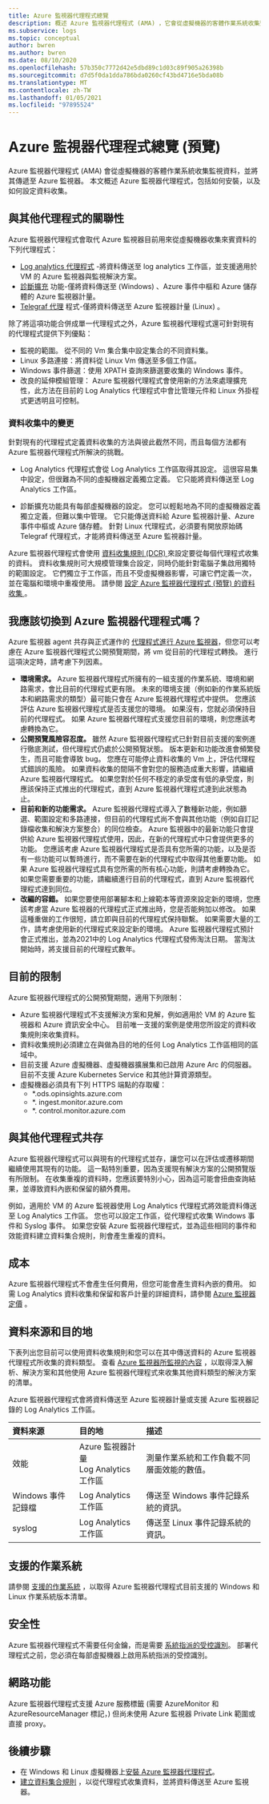 ```yaml
---
title: Azure 監視器代理程式總覽
description: 概述 Azure 監視器代理程式 (AMA) ，它會從虛擬機器的客體作業系統收集監視資料。
ms.subservice: logs
ms.topic: conceptual
author: bwren
ms.author: bwren
ms.date: 08/10/2020
ms.openlocfilehash: 57b350c7772d42e5dbd89c1d03c89f905a26398b
ms.sourcegitcommit: d7d5f0da1dda786bda0260cf43bd4716e5bda08b
ms.translationtype: MT
ms.contentlocale: zh-TW
ms.lasthandoff: 01/05/2021
ms.locfileid: "97895524"
---
```

# <a name="azure-monitor-agent-overview-preview"></a>Azure 監視器代理程式總覽 (預覽) 
Azure 監視器代理程式 (AMA) 會從虛擬機器的客體作業系統收集監視資料，並將其傳遞至 Azure 監視器。 本文概述 Azure 監視器代理程式，包括如何安裝，以及如何設定資料收集。

## <a name="relationship-to-other-agents"></a>與其他代理程式的關聯性
Azure 監視器代理程式會取代 Azure 監視器目前用來從虛擬機器收集來賓資料的下列代理程式：

- [Log analytics 代理程式](log-analytics-agent.md) -將資料傳送至 log analytics 工作區，並支援適用於 VM 的 Azure 監視器與監視解決方案。
- [診斷擴充](diagnostics-extension-overview.md) 功能-僅將資料傳送至 (Windows) 、Azure 事件中樞和 Azure 儲存體的 Azure 監視器計量。
- [Telegraf 代理](collect-custom-metrics-linux-telegraf.md) 程式-僅將資料傳送至 Azure 監視器計量 (Linux) 。

除了將這項功能合併成單一代理程式之外，Azure 監視器代理程式還可針對現有的代理程式提供下列優點：

- 監視的範圍。 從不同的 Vm 集合集中設定集合的不同資料集。  
- Linux 多路連接：將資料從 Linux Vm 傳送至多個工作區。
- Windows 事件篩選：使用 XPATH 查詢來篩選要收集的 Windows 事件。
- 改良的延伸模組管理： Azure 監視器代理程式會使用新的方法來處理擴充性，此方法在目前的 Log Analytics 代理程式中會比管理元件和 Linux 外掛程式更透明且可控制。

### <a name="changes-in-data-collection"></a>資料收集中的變更
針對現有的代理程式定義資料收集的方法與彼此截然不同，而且每個方法都有 Azure 監視器代理程式所解決的挑戰。

- Log Analytics 代理程式會從 Log Analytics 工作區取得其設定。 這很容易集中設定，但很難為不同的虛擬機器定義獨立定義。 它只能將資料傳送至 Log Analytics 工作區。

- 診斷擴充功能具有每部虛擬機器的設定。 您可以輕鬆地為不同的虛擬機器定義獨立定義，但難以集中管理。 它只能傳送資料給 Azure 監視器計量、Azure 事件中樞或 Azure 儲存體。 針對 Linux 代理程式，必須要有開放原始碼 Telegraf 代理程式，才能將資料傳送至 Azure 監視器計量。

Azure 監視器代理程式會使用 [資料收集規則 (DCR) ](data-collection-rule-overview.md) 來設定要從每個代理程式收集的資料。 資料收集規則可大規模管理集合設定，同時仍能針對電腦子集啟用獨特的範圍設定。 它們獨立于工作區，而且不受虛擬機器影響，可讓它們定義一次，並在電腦和環境中重複使用。 請參閱 [設定 Azure 監視器代理程式 (預覽) 的資料收集 ](data-collection-rule-azure-monitor-agent.md)。

## <a name="should-i-switch-to-azure-monitor-agent"></a>我應該切換到 Azure 監視器代理程式嗎？
Azure 監視器 agent 共存與正式運作的 [代理程式進行 Azure 監視器](agents-overview.md)，但您可以考慮在 Azure 監視器代理程式公開預覽期間，將 vm 從目前的代理程式轉換。 進行這項決定時，請考慮下列因素。

- **環境需求。** Azure 監視器代理程式所擁有的一組支援的作業系統、環境和網路需求，會比目前的代理程式更有限。 未來的環境支援（例如新的作業系統版本和網路需求的類型）最可能只會在 Azure 監視器代理程式中提供。 您應該評估 Azure 監視器代理程式是否支援您的環境。 如果沒有，您就必須保持目前的代理程式。 如果 Azure 監視器代理程式支援您目前的環境，則您應該考慮轉換為它。
- **公開預覽風險容忍度。** 雖然 Azure 監視器代理程式已針對目前支援的案例進行徹底測試，但代理程式仍處於公開預覽狀態。 版本更新和功能改進會頻繁發生，而且可能會導致 bug。 您應在可能停止資料收集的 Vm 上，評估代理程式錯誤的風險。 如果資料收集的間隔不會對您的服務造成重大影響，請繼續 Azure 監視器代理程式。 如果您對於任何不穩定的承受度有低的承受度，則應該保持正式推出的代理程式，直到 Azure 監視器代理程式達到此狀態為止。
- **目前和新的功能需求。** Azure 監視器代理程式導入了數種新功能，例如篩選、範圍設定和多路連接，但目前的代理程式尚不會與其他功能（例如自訂記錄檔收集和解決方案整合）的同位檢查。 Azure 監視器中的最新功能只會提供給 Azure 監視器代理程式使用，因此，在新的代理程式中只會提供更多的功能。 您應該考慮 Azure 監視器代理程式是否具有您所需的功能，以及是否有一些功能可以暫時進行，而不需要在新的代理程式中取得其他重要功能。 如果 Azure 監視器代理程式具有您所需的所有核心功能，則請考慮轉換為它。 如果您需要重要的功能，請繼續進行目前的代理程式，直到 Azure 監視器代理程式達到同位。
- **改編的容錯。** 如果您要使用部署腳本和上線範本等資源來設定新的環境，您應該考慮當 Azure 監視器的代理程式正式推出時，您是否能夠加以修改。 如果這種重做的工作很短，請立即與目前的代理程式保持聯繫。 如果需要大量的工作，請考慮使用新的代理程式來設定新的環境。 Azure 監視器代理程式預計會正式推出，並為2021中的 Log Analytics 代理程式發佈淘汰日期。 當淘汰開始時，將支援目前的代理程式數年。



## <a name="current-limitations"></a>目前的限制
Azure 監視器代理程式的公開預覽期間，適用下列限制：

- Azure 監視器代理程式不支援解決方案和見解，例如適用於 VM 的 Azure 監視器和 Azure 資訊安全中心。 目前唯一支援的案例是使用您所設定的資料收集規則來收集資料。 
- 資料收集規則必須建立在與做為目的地的任何 Log Analytics 工作區相同的區域中。
- 目前支援 Azure 虛擬機器、虛擬機器擴展集和已啟用 Azure Arc 的伺服器。 目前不支援 Azure Kubernetes Service 和其他計算資源類型。
- 虛擬機器必須具有下列 HTTPS 端點的存取權：
  - *.ods.opinsights.azure.com
  - *. ingest.monitor.azure.com
  - *. control.monitor.azure.com


## <a name="coexistence-with-other-agents"></a>與其他代理程式共存
Azure 監視器代理程式可以與現有的代理程式並存，讓您可以在評估或遷移期間繼續使用其現有的功能。 這一點特別重要，因為支援現有解決方案的公開預覽版有所限制。 在收集重複的資料時，您應該要特別小心，因為這可能會扭曲查詢結果，並導致資料內嵌和保留的額外費用。

例如，適用於 VM 的 Azure 監視器使用 Log Analytics 代理程式將效能資料傳送至 Log Analytics 工作區。 您也可以設定工作區，從代理程式收集 Windows 事件和 Syslog 事件。 如果您安裝 Azure 監視器代理程式，並為這些相同的事件和效能資料建立資料集合規則，則會產生重複的資料。


## <a name="costs"></a>成本
Azure 監視器代理程式不會產生任何費用，但您可能會產生資料內嵌的費用。 如需 Log Analytics 資料收集和保留和客戶計量的詳細資料，請參閱 [Azure 監視器定價](https://azure.microsoft.com/pricing/details/monitor/) 。

## <a name="data-sources-and-destinations"></a>資料來源和目的地
下表列出您目前可以使用資料收集規則和您可以在其中傳送資料的 Azure 監視器代理程式所收集的資料類型。 查看 [Azure 監視器所監視的內容](../monitor-reference.md) ，以取得深入解析、解決方案和其他使用 Azure 監視器代理程式來收集其他資料類型的解決方案的清單。


Azure 監視器代理程式會將資料傳送至 Azure 監視器計量或支援 Azure 監視器記錄的 Log Analytics 工作區。

| 資料來源 | 目的地 | 描述 |
|:---|:---|:---|
| 效能        | Azure 監視器計量<br>Log Analytics 工作區 | 測量作業系統和工作負載不同層面效能的數值。 |
| Windows 事件記錄檔 | Log Analytics 工作區 | 傳送至 Windows 事件記錄系統的資訊。 |
| syslog             | Log Analytics 工作區 | 傳送至 Linux 事件記錄系統的資訊。 |


## <a name="supported-operating-systems"></a>支援的作業系統
請參閱 [支援的作業系統](agents-overview.md#supported-operating-systems) ，以取得 Azure 監視器代理程式目前支援的 Windows 和 Linux 作業系統版本清單。



## <a name="security"></a>安全性
Azure 監視器代理程式不需要任何金鑰，而是需要 [系統指派的受控識別](../../active-directory/managed-identities-azure-resources/qs-configure-portal-windows-vm.md#system-assigned-managed-identity)。 部署代理程式之前，您必須在每部虛擬機器上啟用系統指派的受控識別。

## <a name="networking"></a>網路功能
Azure 監視器代理程式支援 Azure 服務標籤 (需要 AzureMonitor 和 AzureResourceManager 標記，) 但尚未使用 Azure 監視器 Private Link 範圍或直接 proxy。


## <a name="next-steps"></a>後續步驟

- 在 Windows 和 Linux 虛擬機器上[安裝 Azure 監視器代理程式](azure-monitor-agent-install.md)。
- [建立資料集合規則](data-collection-rule-azure-monitor-agent.md) ，以從代理程式收集資料，並將資料傳送至 Azure 監視器。
